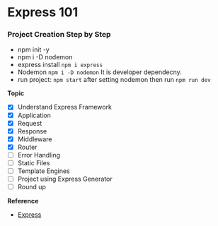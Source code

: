 # Express 101

### Project Creation Step by Step
- npm init -y
- npm i -D nodemon
- express install `npm i express`
- Nodemon `npm i -D nodemon` It is developer dependecny. 
- run project: `npm start` after setting nodemon then run `npm run dev`

**Topic**
- [x] Understand Express Framework
- [x] Application
- [x] Request
- [x] Response
- [x] Middleware
- [x] Router
- [ ] Error Handling
- [ ] Static Files
- [ ] Template Engines
- [ ] Project using Express Generator
- [ ] Round up

**Reference**
- [Express](https://expressjs.com/en/4x/api.html)


